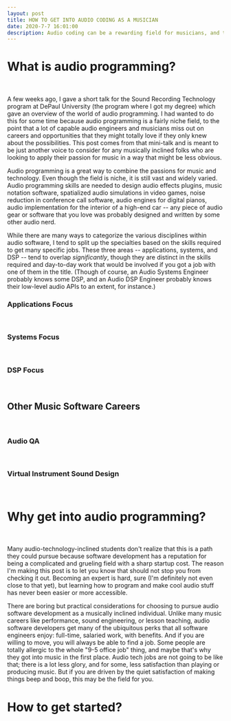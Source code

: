 ```yaml
---
layout: post
title: HOW TO GET INTO AUDIO CODING AS A MUSICIAN
date: 2020-7-7 16:01:00
description: Audio coding can be a rewarding field for musicians, and this post gives an overview of the field and how to get started.
---
```


# What is audio programming?
<br>

A few weeks ago, I gave a short talk for the Sound Recording Technology program at DePaul University (the program where I got my 
degree) which gave an overview of the world of audio programming. I had wanted to do this for some time because audio programming
is a fairly niche field, to the point that a lot of capable audio engineers and musicians miss out on careers and opportunities that
they might totally love if they only knew about the possibilities. This post comes from that mini-talk and is meant to be just another
voice to consider for any musically inclined folks who are looking to apply their passion for music in a way that might be less obvious.

Audio programming is a great way to combine the passions for music and technology. Even though the field is niche, it is still vast and widely
varied. Audio programming skills are needed to design audio effects plugins, music notation software, spatialized audio simulations in video games, noise reduction in conference call software, audio engines for digital pianos, audio implementation for the interior of a high-end car -- any piece of audio 
gear or software that you love was probably designed and written by some other audio nerd. 

While there are many ways to categorize the various disciplines within audio software, I tend to split up the specialties based on the skills
required to get many specific jobs. These three areas -- applications, systems, and DSP -- tend to overlap *significantly*, though they are distinct
in the skills required and day-to-day work that would be involved if you got a job with one of them in the title. (Though of course, an Audio Systems Engineer
probably knows some DSP, and an Audio DSP Engineer probably knows their low-level audio APIs to an extent, for instance.)

### Applications Focus
<br>

### Systems Focus
<br>


### DSP Focus
<br>

## Other Music Software Careers
<br>

### Audio QA
<br>


### Virtual Instrument Sound Design
<br>


# Why get into audio programming?
<br>


Many audio-technology-inclined students don't realize that this is a path they could  pursue because software development has a reputation 
for being a complicated and grueling field with a sharp startup cost. The reason I'm making this post is to let you know that should not 
stop you from checking it out. Becoming an expert is hard, sure (I'm definitely not even close to that yet), but learning how to program 
and make cool audio stuff has never been easier or more accessible.

There are boring but practical considerations for choosing to pursue audio software development as a musically inclined individual. Unlike
many music careers like performance, sound engineering, or lesson teaching, audio software developers get many of the ubiquitous perks that all
software engineers enjoy: full-time, salaried work, with benefits. And if you are willing to move, you will always be able to find a job.
Some people are totally allergic to the whole "9-5 office job" thing, and maybe that's why they got into music in the first place. Audio tech
jobs are not going to be like that; there is a lot less glory, and for some, less satisfaction than playing or producing music. But if you are
driven by the quiet satisfaction of making things beep and boop, this may be the field for you.

# How to get started?
<br>

